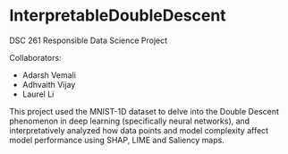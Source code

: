 # InterpretableDoubleDescent
DSC 261 Responsible Data Science Project

Collaborators:
* Adarsh Vemali
* Adhvaith Vijay
* Laurel Li

This project used the MNIST-1D dataset to delve into the Double Descent phenomenon in deep learning (specifically neural networks), and interpretatively analyzed how data points and model complexity affect model performance using SHAP, LIME and Saliency maps.
